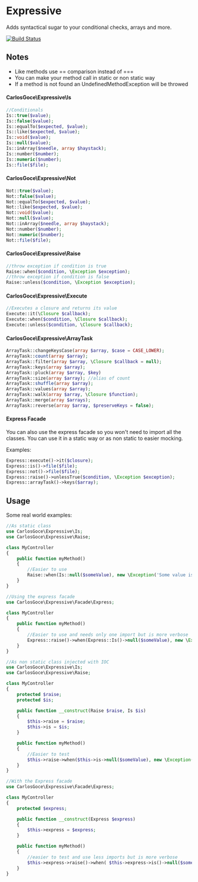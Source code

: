 Expressive
==========
Adds syntactical sugar to your conditional checks, arrays and more.

[![Build Status](https://travis-ci.org/carlosgoce/expressive.svg?branch=master)](https://travis-ci.org/carlosgoce/expressive)

## Notes
- Like methods use == comparison instead of ===
- You can make your method call in static or non static way
- If a method is not found an UndefinedMethodException will be throwed


#### CarlosGoce\Expressive\Is
```php
//Conditionals
Is::true($value);
Is::false($value);
Is::equalTo($expected, $value);
Is::like($expected, $value);
Is::void($value);
Is::null($value);
Is::inArray($needle, array $haystack);
Is::number($number);
Is::numeric($number);
Is::file($file);
```


#### CarlosGoce\Expressive\Not
```php
Not::true($value);
Not::false($value);
Not::equalTo($expected, $value);
Not::like($expected, $value);
Not::void($value);
Not::null($value);
Not::inArray($needle, array $haystack);
Not::number($number);
Not::numeric($number);
Not::file($file);
```


#### CarlosGoce\Expressive\Raise
```php
//throw exception if condition is true
Raise::when($condition, \Exception $exception);
//throw exception if condition is false
Raise::unless($condition, \Exception $exception);
```

#### CarlosGoce\Expressive\Execute
```php
//Executes a closure and returns its value
Execute::it(\Closure $callback);
Execute::when($condition, \Closure $callback);
Execute::unless($condition, \Closure $callback);
```

#### CarlosGoce\Expressive\ArrayTask
```php
ArrayTask::changeKeysCase(array $array, $case = CASE_LOWER);
ArrayTask::count(array $array);
ArrayTask::filter(array $array, \Closure $callback = null);
ArrayTask::keys(array $array);
ArrayTask::pluck(array $array, $key)
ArrayTask::size(array $array); //alias of count
ArrayTask::shuffle(array $array);
ArrayTask::values(array $array);
ArrayTask::walk(array $array, \Closure $function);
ArrayTask::merge(array $arrays);
ArrayTask::reverse(array $array, $preserveKeys = false);
```

#### Express Facade
You can also use the express facade so you won't need to import all
the classes. You can use it in a static way or as non static
to easier mocking.

Examples:
```php
Express::execute()->it($closure);
Express::is()->file($file);
Express::not()->file($file);
Express::raise()->unlessTrue($condition, \Exception $exception);
Express::arrayTask()->keys($array);
```

## Usage
Some real world examples:
```php
//As static class
use CarlosGoce\Expressive\Is;
use CarlosGoce\Expressive\Raise;

class MyController
{
    public function myMethod()
    {
        //Easier to use
        Raise::when(Is::null($someValue), new \Exception('Some value is null') );
    }
}

//Using the express facade
use CarlosGoce\Expressive\Facade\Express;

class MyController
{
    public function myMethod()
    {
        //Easier to use and needs only one import but is more verbose
        Express::raise()->when(Express::Is()->null($someValue), new \Exception('Some value is null') );
    }
}

//As non static class injected with IOC
use CarlosGoce\Expressive\Is;
use CarlosGoce\Expressive\Raise;

class MyController
{
    protected $raise;
    protected $is;

    public function __construct(Raise $raise, Is $is)
    {
        $this->raise = $raise;
        $this->is = $is;
    }

    public function myMethod()
    {
        //Easier to test
        $this->raise->when($this->is->null($someValue), new \Exception('Some value is null') );
    }
}

//With the Express facade
use CarlosGoce\Expressive\Facade\Express;

class MyController
{
    protected $express;

    public function __construct(Express $express)
    {
        $this->express = $express;
    }

    public function myMethod()
    {
        //easier to test and use less imports but is more verbose
        $this->express->raise()->when( $this->express->is()->null($someValue), new \Exception('Some value is null') );
    }
}
```